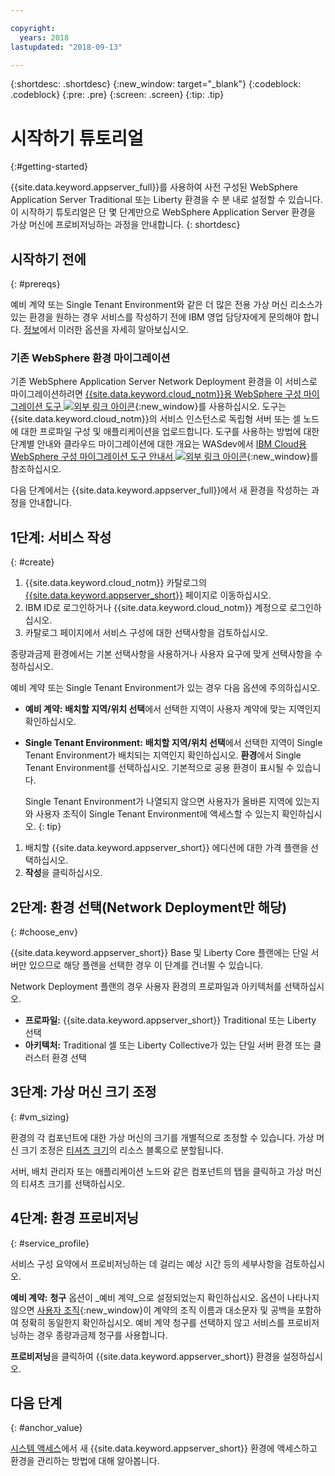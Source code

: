 ```yaml
---

copyright:
  years: 2018
lastupdated: "2018-09-13"

---
```


{:shortdesc: .shortdesc}
{:new_window: target="_blank"}
{:codeblock: .codeblock}
{:pre: .pre}
{:screen: .screen}
{:tip: .tip}


# 시작하기 튜토리얼
{:#getting-started}

{{site.data.keyword.appserver_full}}를 사용하여 사전 구성된 WebSphere Application Server Traditional 또는 Liberty 환경을 수 분 내로 설정할 수 있습니다. 이 시작하기 튜토리얼은 단 몇 단계만으로 WebSphere Application Server 환경을 가상 머신에 프로비저닝하는 과정을 안내합니다.
{: shortdesc}

## 시작하기 전에
{: #prereqs}

예비 계약 또는 Single Tenant Environment와 같은 더 많은 전용 가상 머신 리소스가 있는 환경을 원하는 경우 서비스를 작성하기 전에 IBM 영업 담당자에게 문의해야 합니다. [정보](index.html)에서 이러한 옵션을 자세히 알아보십시오.

### 기존 WebSphere 환경 마이그레이션

기존 WebSphere Application Server Network Deployment 환경을 이 서비스로 마이그레이션하려면 [{{site.data.keyword.cloud_notm}}용 WebSphere 구성 마이그레이션 도구 ![외부 링크 아이콘](../../icons/launch-glyph.svg "외부 링크 아이콘")](https://developer.ibm.com/wasdev/downloads/#asset/tools-WebSphere_Configuration_Migration_Tool_for_IBM_Cloud){:new_window}를 사용하십시오. 도구는 {{site.data.keyword.cloud_notm}}의 서비스 인스턴스로 독립형 서버 또는 셀 노드에 대한 프로파일 구성 및 애플리케이션을 업로드합니다. 도구를 사용하는 방법에 대한 단계별 안내와 클라우드 마이그레이션에 대한 개요는 WASdev에서 [IBM Cloud용 WebSphere 구성 마이그레이션 도구 안내서 ![외부 링크 아이콘](../../icons/launch-glyph.svg "외부 링크 아이콘")](https://developer.ibm.com/wasdev/docs/websphere-config-migration-cloud/){:new_window}를 참조하십시오.

다음 단계에서는 {{site.data.keyword.appserver_full}}에서 새 환경을 작성하는 과정을 안내합니다.

## 1단계: 서비스 작성
{: #create}

1. {{site.data.keyword.cloud_notm}} 카탈로그의 [{{site.data.keyword.appserver_short}}](https://console.bluemix.net/catalog/services/websphere-application-server) 페이지로 이동하십시오.
1. IBM ID로 로그인하거나 {{site.data.keyword.cloud_notm}} 계정으로 로그인하십시오.
1. 카탈로그 페이지에서 서비스 구성에 대한 선택사항을 검토하십시오.

  종량과금제 환경에서는 기본 선택사항을 사용하거나 사용자 요구에 맞게 선택사항을 수정하십시오.

  예비 계약 또는 Single Tenant Environment가 있는 경우 다음 옵션에 주의하십시오.

  * **예비 계약:** **배치할 지역/위치 선택**에서 선택한 지역이 사용자 계약에 맞는 지역인지 확인하십시오.

  * **Single Tenant Environment:** **배치할 지역/위치 선택**에서 선택한 지역이 Single Tenant Environment가 배치되는 지역인지 확인하십시오. **환경**에서 Single Tenant Environment를 선택하십시오. 기본적으로 공용 환경이 표시될 수 있습니다.

    Single Tenant Environment가 나열되지 않으면 사용자가 올바른 지역에 있는지와 사용자 조직이 Single Tenant Environment에 액세스할 수 있는지 확인하십시오.
    {: tip}
1. 배치할 {{site.data.keyword.appserver_short}} 에디션에 대한 가격 플랜을 선택하십시오.
1. **작성**을 클릭하십시오.


## 2단계: 환경 선택(Network Deployment만 해당)
{: #choose_env}

{{site.data.keyword.appserver_short}} Base 및 Liberty Core 플랜에는 단일 서버만 있으므로 해당 플랜을 선택한 경우 이 단계를 건너뛸 수 있습니다.

Network Deployment 플랜의 경우 사용자 환경의 프로파일과 아키텍처를 선택하십시오.

* **프로파일:** {{site.data.keyword.appserver_short}} Traditional 또는 Liberty 선택
* **아키텍처:** Traditional 셀 또는 Liberty Collective가 있는 단일 서버 환경 또는 클러스터 환경 선택


## 3단계: 가상 머신 크기 조정
{: #vm_sizing}

환경의 각 컴포넌트에 대한 가상 머신의 크기를 개별적으로 조정할 수 있습니다. 가상 머신 크기 조정은 [티셔츠 크기](index.html#vm-size)의 리소스 블록으로 분할됩니다.

서버, 배치 관리자 또는 애플리케이션 노드와 같은 컴포넌트의 탭을 클릭하고 가상 머신의 티셔츠 크기를 선택하십시오.

## 4단계: 환경 프로비저닝
{: #service_profile}

서비스 구성 요약에서 프로비저닝하는 데 걸리는 예상 시간 등의 세부사항을 검토하십시오.

**예비 계약:** **청구** 옵션이 _예비 계약_으로 설정되었는지 확인하십시오. 옵션이 나타나지 않으면 [사용자 조직](../../account/orgs_spaces.html){:new_window}이 계약의 조직 이름과 대소문자 및 공백을 포함하여 정확히 동일한지 확인하십시오. 예비 계약 청구를 선택하지 않고 서비스를 프로비저닝하는 경우 종량과금제 청구를 사용합니다.

**프로비저닝**을 클릭하여 {{site.data.keyword.appserver_short}} 환경을 설정하십시오.

## 다음 단계
{: #anchor_value}

[시스템 액세스](systemAccess.html)에서 새 {{site.data.keyword.appserver_short}} 환경에 액세스하고 환경을 관리하는 방법에 대해 알아봅니다.

